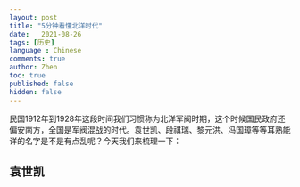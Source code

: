```yaml
---
layout: post
title: "5分钟看懂北洋时代"
date:   2021-08-26
tags: [历史]
language : Chinese
comments: true
author: Zhen
toc: true
published: false
hidden: false
---
```

民国1912年到1928年这段时间我们习惯称为北洋军阀时期，这个时候国民政府还偏安南方，全国是军阀混战的时代。袁世凯、段祺瑞、黎元洪、冯国璋等等耳熟能详的名字是不是有点乱呢？今天我们来梳理一下：

## 袁世凯
<!--stackedit_data:
eyJoaXN0b3J5IjpbNjU3ODkxMzcxXX0=
-->